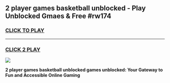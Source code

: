 
## 2 player games basketball unblocked - Play Unblocked Gmaes & Free #rw174
<h3>
<a href="https://news.freeplayer.one?title=2_player_games_basketball_unblocked&ref=03M">CLICK TO PLAY</a></h3>
<hr>

<h3>
<a href="https://news.freeplayer.one?title=2_player_games_basketball_unblocked&ref=03M">CLICK 2 PLAY</a>
  
</h3>

<a href="https://news.freeplayer.one?title=2_player_games_basketball_unblocked&ref=03M"><img src="https://clearcache.store/games.png"></a>


**2 player games basketball unblocked games unblocked: Your Gateway to Fun and Accessible Online Gaming**
